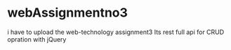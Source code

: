 # webAssignmentno3
i have to upload the web-technology assignment3 Its rest full api for CRUD opration with jQuery

